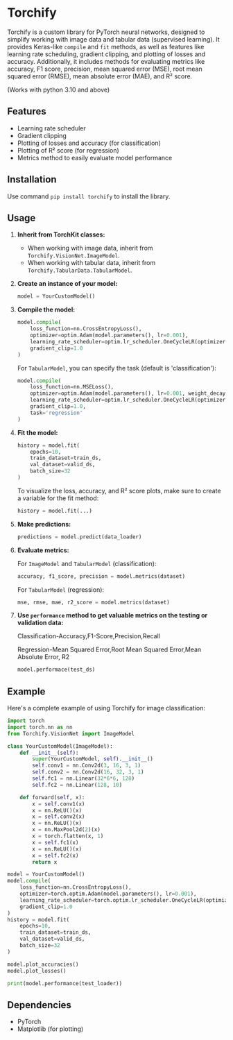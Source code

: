 # Torchify

Torchify is a custom library for PyTorch neural networks, designed to simplify working with image data and tabular data (supervised learning). It provides Keras-like `compile` and `fit` methods, as well as features like learning rate scheduling, gradient clipping, and plotting of losses and accuracy. Additionally, it includes methods for evaluating metrics like accuracy, F1 score, precision, mean squared error (MSE), root mean squared error (RMSE), mean absolute error (MAE), and R² score.  

(Works with python 3.10 and above)

## Features

- Learning rate scheduler
- Gradient clipping
- Plotting of losses and accuracy (for classification)
- Plotting of R² score (for regression)
- Metrics method to easily evaluate model performance

## Installation

Use command ```pip install torchify``` to install the library.

## Usage

1. **Inherit from TorchKit classes:**
   - When working with image data, inherit from `Torchify.VisionNet.ImageModel`.
   - When working with tabular data, inherit from `Torchify.TabularData.TabularModel`.

2. **Create an instance of your model:**

   ```python
   model = YourCustomModel()
   ```

3. **Compile the model:**

   ```python
   model.compile(
       loss_function=nn.CrossEntropyLoss(),
       optimizer=optim.Adam(model.parameters(), lr=0.001),
       learning_rate_scheduler=optim.lr_scheduler.OneCycleLR(optimizer, max_lr=0.001, epochs=10, steps_per_epoch=len(train_loader)),
       gradient_clip=1.0
   )
   ```

   For `TabularModel`, you can specify the task (default is 'classification'):

   ```python
   model.compile(
       loss_function=nn.MSELoss(),
       optimizer=optim.Adam(model.parameters(), lr=0.001, weight_decay=1e-4),
       learning_rate_scheduler=optim.lr_scheduler.OneCycleLR(optimizer, max_lr=0.001, epochs=10, steps_per_epoch=len(train_loader)),
       gradient_clip=1.0,
       task='regression'
   )
   ```

4. **Fit the model:**

   ```python
   history = model.fit(
       epochs=10,
       train_dataset=train_ds,
       val_dataset=valid_ds,
       batch_size=32
   )
   ```

   To visualize the loss, accuracy, and R² score plots, make sure to create a variable for the fit method:

   ```python
   history = model.fit(...)
   ```

5. **Make predictions:**

   ```python
   predictions = model.predict(data_loader)
   ```

6. **Evaluate metrics:**

   For `ImageModel` and `TabularModel` (classification):

   ```python
   accuracy, f1_score, precision = model.metrics(dataset)
   ```

   For `TabularModel` (regression):

   ```python
   mse, rmse, mae, r2_score = model.metrics(dataset)
   ```


7. **Use ```performance``` method to get valuable metrics on the testing or validation data:**

   
   Classification-Accuracy,F1-Score,Precision,Recall

   
   Regression-Mean Squared Error,Root Mean Squared Error,Mean Absolute Error, R2

   ```python
   model.performace(test_ds)
   ```
      
## Example

Here's a complete example of using Torchify for image classification:

```python
import torch
import torch.nn as nn
from Torchify.VisionNet import ImageModel

class YourCustomModel(ImageModel):
    def __init__(self):
        super(YourCustomModel, self).__init__()
        self.conv1 = nn.Conv2d(3, 16, 3, 1)
        self.conv2 = nn.Conv2d(16, 32, 3, 1)
        self.fc1 = nn.Linear(32*6*6, 128)
        self.fc2 = nn.Linear(128, 10)

    def forward(self, x):
        x = self.conv1(x)
        x = nn.ReLU()(x)
        x = self.conv2(x)
        x = nn.ReLU()(x)
        x = nn.MaxPool2d(2)(x)
        x = torch.flatten(x, 1)
        x = self.fc1(x)
        x = nn.ReLU()(x)
        x = self.fc2(x)
        return x

model = YourCustomModel()
model.compile(
    loss_function=nn.CrossEntropyLoss(),
    optimizer=torch.optim.Adam(model.parameters(), lr=0.001),
    learning_rate_scheduler=torch.optim.lr_scheduler.OneCycleLR(optimizer, epochs=10, steps_per_epoch=len(train_loader), max_lr=0.001),
    gradient_clip=1.0
)
history = model.fit(
    epochs=10,
    train_dataset=train_ds,
    val_dataset=valid_ds,
    batch_size=32
)

model.plot_accuracies()
model.plot_losses()

print(model.performance(test_loader))
```

## Dependencies

- PyTorch
- Matplotlib (for plotting)

